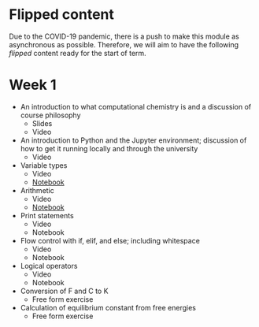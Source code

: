 # Flipped content

Due to the COVID-19 pandemic, there is a push to make this module as asynchronous as possible. 
Therefore, we will aim to have the following *flipped* content ready for the start of term. 

# Week 1

- An introduction to what computational chemistry is and a discussion of course philosophy
    - Slides
    - Video
- An introduction to Python and the Jupyter environment; discussion of how to get it running locally and through the university
    - Video
- Variable types
    - Video
    - [Notebook](week_1/variable_types.ipynb)
- Arithmetic
    - Video 
    - [Notebook](week_1/arithmetic.ipynb)
- Print statements
    - Video
    - Notebook
- Flow control with if, elif, and else; including whitespace
    - Video
    - Notebook
- Logical operators
    - Video 
    - Notebook
- Conversion of F and C to K
    - Free form exercise
- Calculation of equilibrium constant from free energies
    - Free form exercise